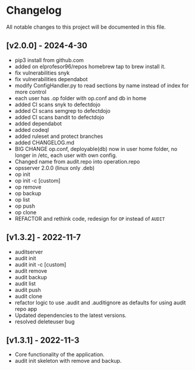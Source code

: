 # Changelog

All notable changes to this project will be documented in this file.

## [v2.0.0] - 2024-4-30
- pip3 install from github.com
- added on elprofesor96/repos homebrew tap to brew install it.
- fix vulnerabilities snyk
- fix vulnerabilities dependabot
- modify ConfigHandler.py to read sections by name instead of index for more control
- each user has .op folder with op.conf and db in home
- added CI scans snyk to defectdojo
- added CI scans semgrep to defectdojo
- added CI scans bandit to defectdojo
- added dependabot
- added codeql
- added ruleset and protect branches
- added CHANGELOG.md
- BIG CHANGE op.conf, deployable(db) now in user home folder, no longer in /etc, each user with own config.
- Changed name from audit.repo into operation.repo
- opsserver 2.0.0 (linux only .deb)
- op init
- op init -c [custom]
- op remove
- op backup
- op list
- op push
- op clone
- REFACTOR and rethink code, redesign for `OP` instead of `AUDIT`


## [v1.3.2] - 2022-11-7

- auditserver
- audit init
- audit init -c [custom]
- audit remove
- audit backup
- audit list
- audit push
- audit clone
- refactor logic to use .audit and .auditignore as defaults for using audit repo app
- Updated dependencies to the latest versions.
- resolved deleteuser bug

## [v1.3.1] - 2022-11-3

- Core functionality of the application.
- audit init skeleton with remove and backup.
